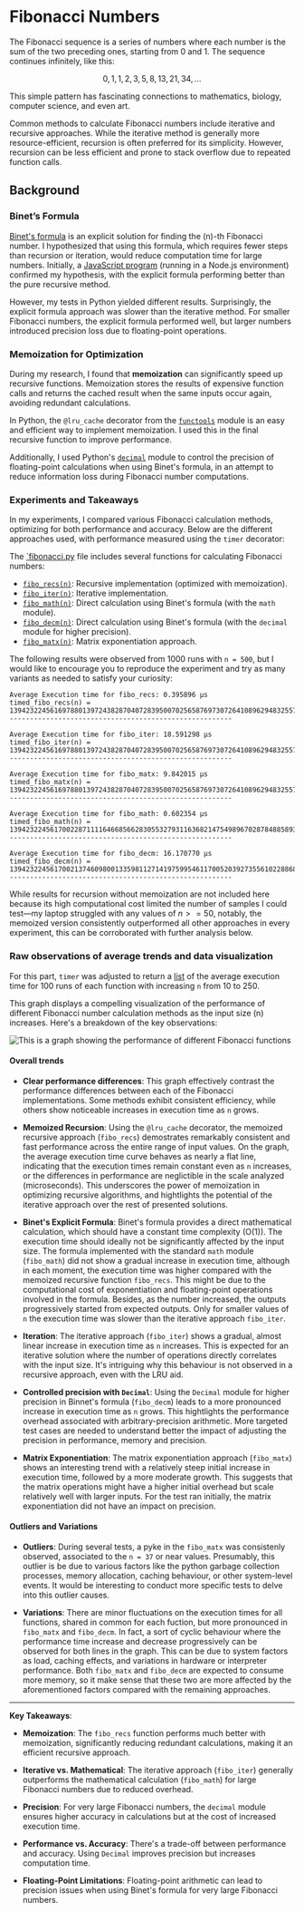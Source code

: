 # Fibonacci Numbers

The Fibonacci sequence is a series of numbers where each number is the sum of the two preceding ones, starting from 0 and 1. The sequence continues infinitely, like this:

$$ 0, 1, 1, 2, 3, 5, 8, 13, 21, 34, \dots $$

This simple pattern has fascinating connections to mathematics, biology, computer science, and even art.

Common methods to calculate Fibonacci numbers include iterative and recursive approaches. While the iterative method is generally more resource-efficient, recursion is often preferred for its simplicity. However, recursion can be less efficient and prone to stack overflow due to repeated function calls. 



## Background

### Binet’s Formula

[Binet's formula](https://en.wikipedia.org/wiki/Fibonacci_sequence#Closed-form_expression) is an explicit solution for finding the \(n\)-th Fibonacci number. I hypothesized that using this formula, which requires fewer steps than recursion or iteration, would reduce computation time for large numbers. Initially, a [JavaScript program](https://github.com/fcortesbio/algorithms/blob/main/fibonacci.js) (running in a Node.js environment) confirmed my hypothesis, with the explicit formula performing better than the pure recursive method.

However, my tests in Python yielded different results. Surprisingly, the explicit formula approach was slower than the iterative method. For smaller Fibonacci numbers, the explicit formula performed well, but larger numbers introduced precision loss due to floating-point operations.

### Memoization for Optimization

During my research, I found that **memoization** can significantly speed up recursive functions. Memoization stores the results of expensive function calls and returns the cached result when the same inputs occur again, avoiding redundant calculations.

In Python, the `@lru_cache` decorator from the [`functools`](https://docs.python.org/3/library/functools.html) module is an easy and efficient way to implement memoization. I used this in the final recursive function to improve performance.

Additionally, I used Python's [`decimal`](https://docs.python.org/3/library/decimal.html) module to control the precision of floating-point calculations when using Binet's formula, in an attempt to reduce information loss during Fibonacci number computations.

### Experiments and Takeaways

In my experiments, I compared various Fibonacci calculation methods, optimizing for both performance and accuracy. Below are the different approaches used, with performance measured using the `timer` decorator:

The [`fibonacci.py](../../fibonacci.py) file includes several functions for calculating Fibonacci numbers:

* [`fibo_recs(n)`](../../fibonacci.py#L12): Recursive implementation (optimized with memoization).
* [`fibo_iter(n)`](../../fibonacci.py#L34): Iterative implementation.
* [`fibo_math(n)`](../../fibonacci.py#L58): Direct calculation using Binet's formula (with the `math` module).
* [`fibo_decm(n)`](../../fibonacci.py#L85): Direct calculation using Binet's formula (with the `decimal` module for higher precision).
* [`fibo_matx(n)`](../../fibonacci.py#L113): Matrix exponentiation approach.

The following results were observed from 1000 runs with `n = 500`, but I would like to encourage you to reproduce the experiment and try as many variants as needed to satisfy your curiosity:

``` python3.13 fibonacci.py
Average Execution time for fibo_recs: 0.395896 µs
timed_fibo_recs(n) = 139423224561697880139724382870407283950070256587697307264108962948325571622863290691557658876222521294125
-------------------------------------------------------

Average Execution time for fibo_iter: 18.591298 µs
timed_fibo_iter(n) = 139423224561697880139724382870407283950070256587697307264108962948325571622863290691557658876222521294125
-------------------------------------------------------

Average Execution time for fibo_matx: 9.842015 µs
timed_fibo_matx(n) = 139423224561697880139724382870407283950070256587697307264108962948325571622863290691557658876222521294125
-------------------------------------------------------

Average Execution time for fibo_math: 0.602354 µs
timed_fibo_math(n) = 139423224561700228711116466856628305532793116368214754989670287848858933271320300167384646404854199091200
-------------------------------------------------------

Average Execution time for fibo_decm: 16.170770 µs
timed_fibo_decm(n) = 139423224561700213746098001335981127141975995461170052039273556102288684192412160681502933644886486015484
-------------------------------------------------------
```

While results for recursion without memoization are not included here because its high computational cost limited the number of samples I could test—my laptop struggled with any values of $n >= 50$, notably, the memoized version consistently outperformed all other approaches in every experiment, this can be corroborated with further analysis below.

### Raw observations of average trends and data visualization

For this part, `timer` was adjusted to return a [list](./fibonacci_results_wrapper.json) of the average execution time for 100 runs of each function with increasing `n` from 10 to 250.

This graph displays a compelling visualization of the performance of different Fibonacci number calculation methods as the input size (n) increases. Here's a breakdown of the key observations:

![This is a graph showing the performance of different Fibonacci functions](./fibonacci_results_wrapper_1.png)

#### Overall trends

* **Clear performance differences**: This graph effectively contrast the performance differences between each of the Fibonacci implementations. Some methods exhibit consistent efficiency, while others show noticeable increases in execution time as `n` grows.

* **Memoized Recursion**: Using the `@lru_cache` decorator, the memoized recursive approach (`fibo_recs`) demostrates remarkably consistent and fast performance across the entire range of input values. On the graph, the average execution time curve behaves as nearly a flat line, indicating that the execution times remain constant even as `n` increases, or the differences in performance are neglictible in the scale analyzed (microseconds). This underscores the power of memoization in optimizing recursive algorithms, and hightlights the potential of the iterative approach over the rest of presented solutions.

* **Binet's Explicit Formula**: Binet's formula provides a direct mathematical calculation, which should have a constant time complexity (O(1)). The execution time should ideally not be significantly affected by the input size. The formula implemented with the standard `math` module (`fibo_math`) did not show a gradual increase in execution time, although in each moment, the execution time was higher compared with the memoized recursive function `fibo_recs`. This might be due to the computational cost of exponentiation and floating-point operations involved in the formula. Besides, as the number increased, the outputs progressively started from expected outputs. Only for smaller values of `n` the execution time was slower than the iterative approach `fibo_iter`.

* **Iteration**: The iterative approach (`fibo_iter`) shows a gradual, almost linear increase in execution time as `n` increases. This is expected for an iterative solution where the number of operations directly correlates with the input size. It's intriguing why this behaviour is not observed in a recursive approach, even with the LRU aid.

* **Controlled precision with `Decimal`**: Using the `Decimal` module for higher precision in Binnet's formula (`fibo_decm`) leads to a more pronounced increase in execution time as `n` grows. This hightlights the performance overhead associated with arbitrary-precision arithmetic. More targeted test cases are needed to understand better the impact of adjusting the precision in performance, memory and precision.

* **Matrix Exponentiation**: The matrix exponentiation approach (`fibo_matx`) shows an interesting trend with a relatively steep initial increase in execution time, followed by a more moderate growth. This suggests that the matrix operations might have a higher initial overhead but scale relatively well with larger inputs. For the test ran initially, the matrix exponentiation did not have an impact on precision.

#### Outliers and Variations

* **Outliers**: During several tests, a pyke in the `fibo_matx` was consistenly observed, associated to the `n = 37` or near values. Presumably, this outlier is be due to various factors like the python garbage collection processes, memory allocation, caching behaviour, or other system-level events. It would be interesting to conduct more specific tests to delve into this outlier causes.

* **Variations**: There are minor fluctuations on the execution times for all functions, shared in common for each fuction, but more pronounced in `fibo_matx` and `fibo_decm`. In fact, a sort of cyclic behaviour where the performance time increase and decrease progressively can be observed for both lines in the graph. This can be due to system factors as load, caching effects, and variations in hardware or interpreter performance. Both `fibo_matx` and `fibo_decm` are expected to consume more memory, so it make sense that these two are more affected by the aforementioned factors compared with the remaining approaches.  

---
**Key Takeaways**:

- **Memoization**: The `fibo_recs` function performs much better with memoization, significantly reducing redundant calculations, making it an efficient recursive approach.  

- **Iterative vs. Mathematical**: The iterative approach (`fibo_iter`) generally outperforms the mathematical calculation (`fibo_math`) for large Fibonacci numbers due to reduced overhead.

- **Precision**: For very large Fibonacci numbers, the `decimal` module ensures higher accuracy in calculations but at the cost of increased execution time.

- **Performance vs. Accuracy**: There's a trade-off between performance and accuracy. Using `Decimal` improves precision but increases computation time.

- **Floating-Point Limitations**: Floating-point arithmetic can lead to precision issues when using Binet's formula for very large Fibonacci numbers.